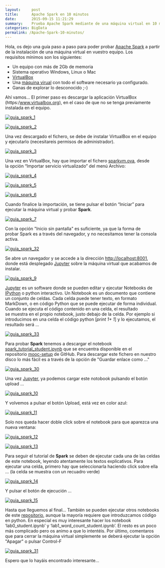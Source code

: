 ```yaml
---
layout:     post
title:      Apache Spark en 10 minutos 
date:       2015-09-15 11:21:29
summary:    Prueba Apache Spark mediante de una máquina virtual en 10 minutos
categories: BigData
permalink: /Apache-Spark-10-minutos/
---
```


Hola, os dejo una guía paso a paso para poder probar [Apache Spark](http://spark.apache.org/) a partir de la instalación de una máquina virtual en vuestro equipo. Los requisitos mínimos son los siguientes:

*   Un equipo con más de 2Gb de memoria
*   Sistema operativo Windows, Linux o Mac
*   [VirtualBox](https://www.virtualbox.org/)
*   Una [máquina virual](https://goo.gl/B0SxcO) con todo el software necesario ya configurado.
*   Ganas de explorar lo desconocido ;-)

Ahí vamos... El primer paso es descargar la aplicación VirtualBox (https:/www.virtualbox.org), en el caso de que no se tenga previamente instalada en el equipo.

[![guia_spark_1](http://shirup.com/wp-content/uploads/2015/09/guia_spark_1-300x216.png)](http://shirup.com/wp-content/uploads/2015/09/guia_spark_1.png) 

[![guia_spark_2](http://shirup.com/wp-content/uploads/2015/09/guia_spark_2-300x217.png)](http://shirup.com/wp-content/uploads/2015/09/guia_spark_2.png)

Una vez descargado el fichero, se debe de instalar VirtualBox en el equipo y ejecutarlo (necesitareis permisos de administrador).

[![guia_spark_3](http://shirup.com/wp-content/uploads/2015/09/guia_spark_3-300x227.png)](http://shirup.com/wp-content/uploads/2015/09/guia_spark_3.png)

Una vez en VirtualBox, hay que importar el fichero [sparkvm.ova](https://goo.gl/B0SxcO), desde la opción “Importar servicio virtualizado” del menú Archivo: 

[![guia_spark_4](http://shirup.com/wp-content/uploads/2015/09/guia_spark_4-300x225.png)](http://shirup.com/wp-content/uploads/2015/09/guia_spark_4.png)

[![guia_spark_5](http://shirup.com/wp-content/uploads/2015/09/guia_spark_5-300x223.png)](http://shirup.com/wp-content/uploads/2015/09/guia_spark_5.png) 

[![guia_spark_6](http://shirup.com/wp-content/uploads/2015/09/guia_spark_6-300x240.png)](http://shirup.com/wp-content/uploads/2015/09/guia_spark_6.png)

Cuando finalice la importación, se tiene pulsar el botón “Iniciar” para ejecutar la máquina virtual y probar **Spark**. 

[![guia_spark_7](http://shirup.com/wp-content/uploads/2015/09/guia_spark_7-300x162.png)](http://shirup.com/wp-content/uploads/2015/09/guia_spark_7.png)

Con la opción "Inicio sin pantalla" es suficiente, ya que la forma de probar Spark es a través del navegador, y no necesitamos tener la consola activa. 

[![guia_spark_32](http://shirup.com/wp-content/uploads/2015/09/guia_spark_32-300x163.png)](http://shirup.com/wp-content/uploads/2015/09/guia_spark_32.png)

Se abre un navegador y se accede a la dirección [http://localhost:8001](http://localhost:8001), donde está desplegado [Jupyter](http://jupyter.org/) sobre la máquina virtual que acabamos de instalar. 

[![guia_spark_9](http://shirup.com/wp-content/uploads/2015/09/guia_spark_9-300x230.png)](http://shirup.com/wp-content/uploads/2015/09/guia_spark_9.png)

[Jupyter](http://jupyter.org/) es un software donde se pueden editar y ejecutar Notebooks de [IPython](https://en.wikipedia.org/wiki/IPython) o python interactivo. Un Notebook es un documento que contiene un conjunto de celdas. Cada celda puede tener texto, en formato MarkDown, o en código Python que se puede ejecutar de forma individual. Cuando se ejecuta el código contenido en una celda, el resultado se muestra en el propio notebook, justo debajo de la celda. Por ejemplo si introducimos en una celda el código python [_print 1+ 1_] y lo ejecutamos, el resultado será ... 

[![guia_spark_33](http://shirup.com/wp-content/uploads/2015/09/guia_spark_33-300x52.png)](http://shirup.com/wp-content/uploads/2015/09/guia_spark_33.png) 

Para probar **Spark** tenemos a descargar el notebook [spark_tutorial_student.ipynb](https://github.com/spark-mooc/mooc-setup/blob/master/spark_tutorial_student.ipynb) que se encuentra disponible en el repositorio [mooc-setup](https://github.com/spark-mooc/mooc-setup) de GitHub. Para descargar este fichero en nuestro disco lo más fácil es a través de la opción de "Guardar enlace como ..."

[![guia_spark_30](http://shirup.com/wp-content/uploads/2015/09/guia_spark_30-300x155.png)](http://shirup.com/wp-content/uploads/2015/09/guia_spark_30.png)

Una vez [Jupyter](http://localhost:8001), ya podemos cargar este notobook pulsando el botón upload ... 

[![guia_spark_10](http://shirup.com/wp-content/uploads/2015/09/guia_spark_10-300x233.png)](http://shirup.com/wp-content/uploads/2015/09/guia_spark_10.png)

Y volvemos a pulsar el botón Upload, está vez en color azul:

[![guia_spark_11](http://shirup.com/wp-content/uploads/2015/09/guia_spark_11-300x231.png)](http://shirup.com/wp-content/uploads/2015/09/guia_spark_11.png)

Solo nos queda hacer doble click sobre el notebook para que aparezca una nueva ventana: 

[![guia_spark_12](http://shirup.com/wp-content/uploads/2015/09/guia_spark_12-300x230.png)](http://shirup.com/wp-content/uploads/2015/09/guia_spark_12.png) 

[![guia_spark_13](http://shirup.com/wp-content/uploads/2015/09/guia_spark_13-300x232.png)](http://shirup.com/wp-content/uploads/2015/09/guia_spark_13.png) 

Para seguir el tutorial de **Spark** se deben de ejecutar cada una de las celdas de este notebook, leyendo atentamente los textos explicativos. Para ejecutar una celda, primero hay que seleccionarla haciendo click sobre ella … (la celda se muestra con un recuadro verde)

[![guia_spark_14](http://shirup.com/wp-content/uploads/2015/09/guia_spark_14-300x233.png)](http://shirup.com/wp-content/uploads/2015/09/guia_spark_14.png)

Y pulsar el botón de ejecución ...

[![guia_spark_15](http://shirup.com/wp-content/uploads/2015/09/guia_spark_15-300x231.png)](http://shirup.com/wp-content/uploads/2015/09/guia_spark_15.png)  

Hasta que lleguemos al final... También se pueden ejecutar otros notebooks de este [repositorio](https://github.com/spark-mooc/mooc-setup), aunque la mayoría requiere que introduzcamos código en python. En especial es muy interesante hacer los notebook ‘lab0_student.ipynb’ y ‘lab1_word_count_student.ipynb’. El resto es un poco más complicado pero os animo a que lo intentéis. Por último, comentaros que para cerrar la máquina virtual simplemente se deberá ejecutar la opción "Apagar" o pulsar Control-F

[![guia_spark_31](http://shirup.com/wp-content/uploads/2015/09/guia_spark_31-300x164.png)](http://shirup.com/wp-content/uploads/2015/09/guia_spark_31.png)

Espero que lo hayáis encontrado interesante...

